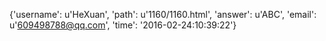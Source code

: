 {'username': u'HeXuan', 'path': u'1160/1160.html', 'answer': u'ABC', 'email': u'609498788@qq.com', 'time': '2016-02-24:10:39:22'}
